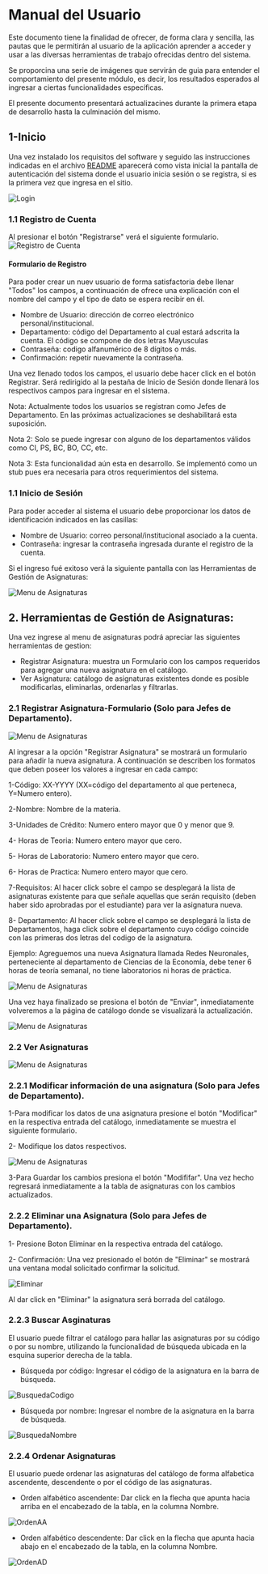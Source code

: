 # Manual del Usuario

Este documento tiene la finalidad de ofrecer, de forma clara y sencilla, las pautas que le permitirán al usuario de la aplicación 
aprender a acceder y usar a las diversas herramientas de trabajo ofrecidas dentro del sistema. 

Se proporcina una serie de imágenes que servirán de guia para entender el comportamiento del presente módulo, es decir, los resultados
esperados al ingresar a ciertas funcionalidades específicas. 

El presente documento presentará actualizacines durante la primera etapa de desarrollo hasta la culminación del mismo.

## 1-Inicio

Una vez instalado los requisitos del software y seguido las instrucciones indicadas en el archivo [README](https://github.com/cocococosti/IngSoft1-DeltaDev/blob/master/README.md) aparecerá como vista inicial la pantalla de autenticación del sistema donde el usuario inicia sesión o se registra, si es la primera vez que ingresa en el sitio.

![Login](https://github.com/cocococosti/IngSoft1-DeltaDev/blob/master/docs/imagenes/login%20(2).png "Login") 

### 1.1 Registro de Cuenta
  Al presionar el botón "Registrarse" verá el siguiente formulario.
![Registro de Cuenta](imagenes/usuarios_login_registrar_datos.png "Página de registro de cuenta")
  
 #### Formulario de Registro
 Para poder crear un nuev usuario de forma satisfactoria debe llenar "Todos" los campos, a continuación de ofrece una explicación con el nombre del campo y el tipo de dato se espera recibir en él.
 
 - Nombre de Usuario: dirección de correo electrónico personal/institucional.
 - Departamento: código del Departamento al cual estará adscrita la cuenta. El código se compone de dos letras Mayusculas 
 - Contraseña: codigo alfanumérico de 8 dígitos o más.
 - Confirmación: repetir nuevamente la contraseña.

Una vez llenado todos los campos, el usuario debe hacer click en el botón Registrar. Será redirigido al la pestaña de Inicio de Sesión donde llenará los respectivos campos para ingresar en el sistema.

Nota: Actualmente todos los usuarios se registran como Jefes de Departamento. En las próximas actualizaciones se deshabilitará esta suposición.

Nota 2: Solo se puede ingresar con alguno de los departamentos válidos como CI, PS, BC, BO, CC, etc. 

Nota 3: Esta funcionalidad aún esta en desarrollo. Se implementó como un stub pues era necesaria para otros requerimientos del sistema.

### 1.1 Inicio de Sesión

Para poder acceder al sistema el usuario debe proporcionar los datos de identificación indicados en las casillas:

  - Nombre de Usuario: correo personal/institucional asociado a la cuenta.
  - Contraseña: ingresar la contraseña ingresada durante el registro de la cuenta.

  Si el ingreso fué exitoso verá la siguiente pantalla con las Herramientas de Gestión de Asignaturas:
  
  ![Menu de Asignaturas](imagenes/jefeDepartamento__Asignaturas_menu.png "Menu de funcionalidades sobre módulo de Asignaturas")

## 2. Herramientas de Gestión de Asignaturas:
Una vez ingrese al menu de asignaturas podrá apreciar las siguientes herramientas de gestion:

  - Registrar Asignatura: muestra un Formulario con los campos requeridos para agregar una nueva asignatura en el catálogo.
  - Ver Asignatura: catálogo de asignaturas existentes donde es posible modificarlas, eliminarlas, ordenarlas y filtrarlas.
  
### 2.1 Registrar Asignatura-Formulario (Solo para Jefes de Departamento).

![Menu de Asignaturas](imagenes/jefeDepartamento__Asignaturas_registrarAsignatura.png "Menu de funcionalidades sobre módulo de Asignaturas")

  Al ingresar a la opción "Registrar Asignatura" se mostrará un formulario para añadir la nueva asignatura. A continuación se describen los formatos que deben poseer los valores a ingresar en cada campo:
  
  1-Código: XX-YYYY (XX=código del departamento al que perteneca, Y=Numero entero).
  
  2-Nombre: Nombre de la materia. 
  
  3-Unidades de Crédito: Numero entero mayor que 0 y menor que 9.
  
  4- Horas de Teoria: Numero entero mayor que cero.
 
  5- Horas de Laboratorio: Numero entero mayor que cero.
  
  6- Horas de Practica: Numero entero mayor que cero.
  
  7-Requisitos: Al hacer click sobre el campo se desplegará la lista de asignaturas existente para que señale aquellas que serán requisito (deben haber sido aprobradas por el estudiante) para ver la asignatura nueva.
  
  8- Departamento: Al hacer click sobre el campo se desplegará la lista de Departamentos, haga click sobre el departamento cuyo código coincide con las primeras dos letras del codigo de la asignatura.
  
  Ejemplo: Agreguemos una nueva Asignatura llamada Redes Neuronales, perteneciente al departamento de Ciencias de la Economía, debe tener 6 horas de teoría semanal, no tiene laboratorios ni horas de práctica.
 
  ![Menu de Asignaturas](imagenes/jefeDepartamento__Asignaturas_registrarAsignatura_Formulario.png "Formulario para agregar nueva Asignatura")
  
  Una vez haya finalizado se presiona el botón de "Enviar", inmediatamente volveremos a la página de catálogo donde se visualizará la actualización.
 
  ![Menu de Asignaturas](imagenes/jefeDepartamento__Asignaturas_verAsignatura_Actualizado.png "Tabla de Asignaturas actualizada")

  

### 2.2 Ver Asignaturas

![Menu de Asignaturas](imagenes/jefeDepartamento__Asignaturas_verAsignatura.png "listado de Asignaturas")


### 2.2.1 Modificar información de una asignatura (Solo para Jefes de Departamento).

  1-Para modificar los datos de una asignatura presione el botón "Modificar" en la respectiva entrada del catálogo, inmediatamente se muestra el siguiente formulario.
  
  2- Modifique los datos respectivos.

![Menu de Asignaturas](imagenes/jefeDepartamento__Asignaturas_verAsignaturas_Modificar.png "listado de Asignaturas")


  3-Para Guardar los cambios presiona el botón "Modififar". Una vez hecho regresará inmediatamente a la tabla de asignaturas con los cambios actualizados.

### 2.2.2 Eliminar una Asignatura (Solo para Jefes de Departamento).


1- Presione Boton Eliminar en la respectiva entrada del catálogo.

2- Confirmación:
  Una vez presionado el botón de "Eliminar" se mostrará una ventana modal solicitado confirmar la solicitud.
  
  ![Eliminar](https://github.com/cocococosti/IngSoft1-DeltaDev/blob/master/docs/imagenes/jefeDepartamento__Asignaturas_verAsignatura_eliminar_confirmacion.png "Eliminar")

Al dar click en "Eliminar" la asignatura será borrada del catálogo.


### 2.2.3 Buscar Asginaturas

El usuario puede filtrar el catálogo para hallar las asignaturas por su código o por su nombre, utilizando la funcionalidad de búsqueda ubicada en la esquina superior derecha de la tabla.

* Búsqueda por código: Ingresar el código de la asignatura en la barra de búsqueda. 

![BusquedaCodigo](https://github.com/cocococosti/IngSoft1-DeltaDev/blob/master/docs/imagenes/Busqueda_codigo.png "Busqueda Codigo")

* Búsqueda por nombre: Ingresar el nombre de la asignatura en la barra de búsqueda.

![BusquedaNombre](https://github.com/cocococosti/IngSoft1-DeltaDev/blob/master/docs/imagenes/Busqueda_nombre.png "Busqueda Nombre")


### 2.2.4 Ordenar Asignaturas

El usuario puede ordenar las asignaturas del catálogo de forma alfabetica ascendente, descendente o por el código de las asignaturas.

* Orden alfabético ascendente: Dar click en la flecha que apunta hacia arriba en el encabezado de la tabla, en la columna Nombre.

![OrdenAA](https://github.com/cocococosti/IngSoft1-DeltaDev/blob/master/docs/imagenes/ordenAscendente.png "Orden Ascendente")

* Orden alfabético descendente: Dar click en la flecha que apunta hacia abajo en el encabezado de la tabla, en la columna Nombre.

![OrdenAD](https://github.com/cocococosti/IngSoft1-DeltaDev/blob/master/docs/imagenes/ordenDescendente.png "Orden Descendente")
